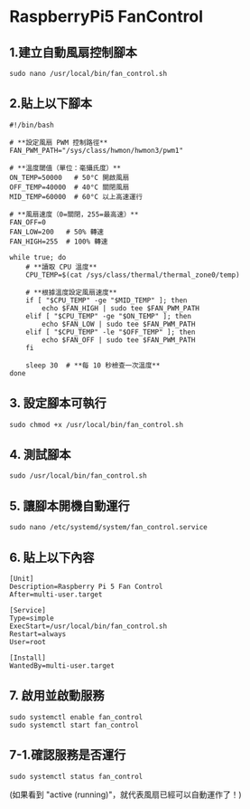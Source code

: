 # RaspberryPi5 FanControl


## 1.建立自動風扇控制腳本
```
sudo nano /usr/local/bin/fan_control.sh
```
## 2.貼上以下腳本
```
#!/bin/bash

# **設定風扇 PWM 控制路徑**
FAN_PWM_PATH="/sys/class/hwmon/hwmon3/pwm1"  

# **溫度閾值（單位：毫攝氏度）**
ON_TEMP=50000   # 50°C 開啟風扇
OFF_TEMP=40000  # 40°C 關閉風扇
MID_TEMP=60000  # 60°C 以上高速運行

# **風扇速度（0=關閉，255=最高速）**
FAN_OFF=0
FAN_LOW=200   # 50% 轉速
FAN_HIGH=255  # 100% 轉速

while true; do
    # **讀取 CPU 溫度**
    CPU_TEMP=$(cat /sys/class/thermal/thermal_zone0/temp)

    # **根據溫度設定風扇速度**
    if [ "$CPU_TEMP" -ge "$MID_TEMP" ]; then
        echo $FAN_HIGH | sudo tee $FAN_PWM_PATH
    elif [ "$CPU_TEMP" -ge "$ON_TEMP" ]; then
        echo $FAN_LOW | sudo tee $FAN_PWM_PATH
    elif [ "$CPU_TEMP" -le "$OFF_TEMP" ]; then
        echo $FAN_OFF | sudo tee $FAN_PWM_PATH
    fi

    sleep 30  # **每 10 秒檢查一次溫度**
done
```
## 3. 設定腳本可執行
```
sudo chmod +x /usr/local/bin/fan_control.sh
```
## 4. 測試腳本
```
sudo /usr/local/bin/fan_control.sh
```
## 5. 讓腳本開機自動運行
```
sudo nano /etc/systemd/system/fan_control.service
```
## 6. 貼上以下內容
```
[Unit]
Description=Raspberry Pi 5 Fan Control
After=multi-user.target

[Service]
Type=simple
ExecStart=/usr/local/bin/fan_control.sh
Restart=always
User=root

[Install]
WantedBy=multi-user.target
```
## 7. 啟用並啟動服務
```
sudo systemctl enable fan_control
sudo systemctl start fan_control
```
## 7-1.確認服務是否運行
```
sudo systemctl status fan_control
```
(如果看到 "active (running)"，就代表風扇已經可以自動運作了！)

